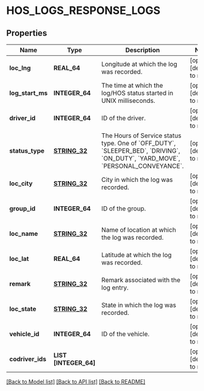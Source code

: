 # HOS_LOGS_RESPONSE_LOGS

## Properties
Name | Type | Description | Notes
------------ | ------------- | ------------- | -------------
**loc_lng** | **REAL_64** | Longitude at which the log was recorded. | [optional] [default to null]
**log_start_ms** | **INTEGER_64** | The time at which the log/HOS status started in UNIX milliseconds. | [optional] [default to null]
**driver_id** | **INTEGER_64** | ID of the driver. | [optional] [default to null]
**status_type** | [**STRING_32**](STRING_32.md) | The Hours of Service status type. One of &#x60;OFF_DUTY&#x60;, &#x60;SLEEPER_BED&#x60;, &#x60;DRIVING&#x60;, &#x60;ON_DUTY&#x60;, &#x60;YARD_MOVE&#x60;, &#x60;PERSONAL_CONVEYANCE&#x60;. | [optional] [default to null]
**loc_city** | [**STRING_32**](STRING_32.md) | City in which the log was recorded. | [optional] [default to null]
**group_id** | **INTEGER_64** | ID of the group. | [optional] [default to null]
**loc_name** | [**STRING_32**](STRING_32.md) | Name of location at which the log was recorded. | [optional] [default to null]
**loc_lat** | **REAL_64** | Latitude at which the log was recorded. | [optional] [default to null]
**remark** | [**STRING_32**](STRING_32.md) | Remark associated with the log entry. | [optional] [default to null]
**loc_state** | [**STRING_32**](STRING_32.md) | State in which the log was recorded. | [optional] [default to null]
**vehicle_id** | **INTEGER_64** | ID of the vehicle. | [optional] [default to null]
**codriver_ids** | **LIST [INTEGER_64]** |  | [optional] [default to null]

[[Back to Model list]](../README.md#documentation-for-models) [[Back to API list]](../README.md#documentation-for-api-endpoints) [[Back to README]](../README.md)



